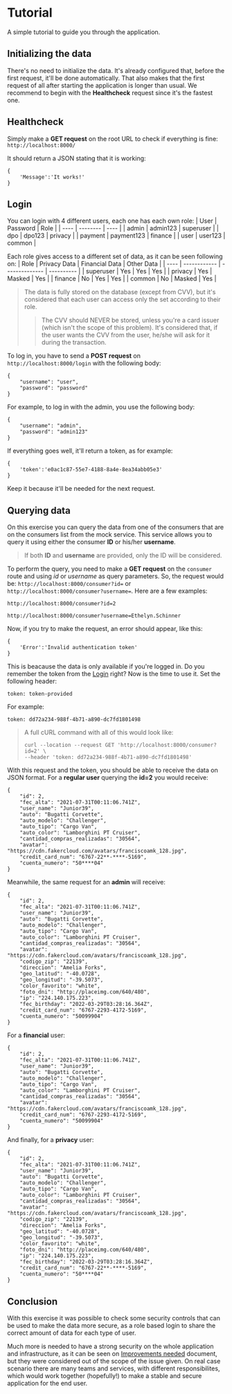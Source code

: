 # Tutorial
A simple tutorial to guide you through the application.

## Initializing the data
There's no need to initialize the data. It's already configured that, before the first request, it'll be done automatically.
That also makes that the first request of all after starting the application is longer than usual.
We recommend to begin with the **Healthcheck** request since it's the fastest one.

## Healthcheck
Simply make a **GET request** on the root URL to check if everything is fine: `http://localhost:8000/`

It should return a JSON stating that it is working:
```
{
    'Message':'It works!'
}
```

## Login
You can login with 4 different users, each one has each own role:
| User | Password | Role |
| ---- | -------- | ---- |
| admin | admin123 | superuser |
| dpo | dpo123 | privacy |
| payment | payment123 | finance |
| user | user123 | common |

Each role gives access to a different set of data, as it can be seen following on:
| Role | Privacy Data | Financial Data | Other Data |
| ---- | ------------ | -------------- | ---------- |
| superuser | Yes | Yes | Yes |
| privacy | Yes | Masked | Yes |
| finance | No | Yes | Yes |
| common | No | Masked | Yes |

>The data is fully stored on the database (except from CVV), but it's considered that each user can access only the set according to their role.
>> The CVV should NEVER be stored, unless you're a card issuer (which isn't the scope of this problem). It's considered that, if the user wants the CVV from the user, he/she will ask for it during the transaction.

To log in, you have to send a **POST request** on `http://localhost:8000/login` with the following body:
```
{
    "username": "user",
    "password": "password"
}
```

For example, to log in with the admin, you use the following body:
```
{
    "username": "admin",
    "password": "admin123"
}
```

If everything goes well, it'll return a token, as for example:
```
{
    'token':'e0ac1c87-55e7-4188-8a4e-8ea34abb05e3'
}
```

Keep it because it'll be needed for the next request.

## Querying data
On this exercise you can query the data from one of the consumers that are on the consumers list from the mock service.
This service allows you to query it using either the consumer **ID** or his/her **username**.
> If both **ID** and **username** are provided, only the ID will be considered.

To perform the query, you need to make a **GET request** on the `consumer` route and using *id* or *username* as query parameters.
So, the request would be: `http://localhost:8000/consumer?id=` or `http://localhost:8000/consumer?username=`.
Here are a few examples:
```
http://localhost:8000/consumer?id=2
```

```
http://localhost:8000/consumer?username=Ethelyn.Schinner
```

Now, if you try to make the request, an error should appear, like this:
```
{
    'Error':'Invalid authentication token'
}
```

This is beacause the data is only available if you're logged in.
Do you remember the token from the [Login](#login) right? Now is the time to use it.
Set the following header:
```
token: token-provided
```

For example:
```
token: dd72a234-988f-4b71-a890-dc7fd1801498
```

> A full cURL command with all of this would look like:
> ```
> curl --location --request GET 'http://localhost:8000/consumer?id=2' \
> --header 'token: dd72a234-988f-4b71-a890-dc7fd1801498'
> ```

With this request and the token, you should be able to receive the data on JSON format.
For a **regular user** querying the **id=2** you would receive:
```
{
    "id": 2,
    "fec_alta": "2021-07-31T00:11:06.741Z",
    "user_name": "Junior39",
    "auto": "Bugatti Corvette",
    "auto_modelo": "Challenger",
    "auto_tipo": "Cargo Van",
    "auto_color": "Lamborghini PT Cruiser",
    "cantidad_compras_realizadas": "30564",
    "avatar": "https://cdn.fakercloud.com/avatars/franciscoamk_128.jpg",
    "credit_card_num": "6767-22**-****-5169",
    "cuenta_numero": "50****04"
}
```

Meanwhile, the same request for an **admin** will receive:
```
{
    "id": 2,
    "fec_alta": "2021-07-31T00:11:06.741Z",
    "user_name": "Junior39",
    "auto": "Bugatti Corvette",
    "auto_modelo": "Challenger",
    "auto_tipo": "Cargo Van",
    "auto_color": "Lamborghini PT Cruiser",
    "cantidad_compras_realizadas": "30564",
    "avatar": "https://cdn.fakercloud.com/avatars/franciscoamk_128.jpg",
    "codigo_zip": "22139",
    "direccion": "Amelia Forks",
    "geo_latitud": "-40.0728",
    "geo_longitud": "-39.5073",
    "color_favorito": "white",
    "foto_dni": "http://placeimg.com/640/480",
    "ip": "224.140.175.223",
    "fec_birthday": "2022-03-29T03:28:16.364Z",
    "credit_card_num": "6767-2293-4172-5169",
    "cuenta_numero": "50099904"
}
```

For a **financial** user:
```
{
    "id": 2,
    "fec_alta": "2021-07-31T00:11:06.741Z",
    "user_name": "Junior39",
    "auto": "Bugatti Corvette",
    "auto_modelo": "Challenger",
    "auto_tipo": "Cargo Van",
    "auto_color": "Lamborghini PT Cruiser",
    "cantidad_compras_realizadas": "30564",
    "avatar": "https://cdn.fakercloud.com/avatars/franciscoamk_128.jpg",
    "credit_card_num": "6767-2293-4172-5169",
    "cuenta_numero": "50099904"
}
```

And finally, for a **privacy** user:
```
{
    "id": 2,
    "fec_alta": "2021-07-31T00:11:06.741Z",
    "user_name": "Junior39",
    "auto": "Bugatti Corvette",
    "auto_modelo": "Challenger",
    "auto_tipo": "Cargo Van",
    "auto_color": "Lamborghini PT Cruiser",
    "cantidad_compras_realizadas": "30564",
    "avatar": "https://cdn.fakercloud.com/avatars/franciscoamk_128.jpg",
    "codigo_zip": "22139",
    "direccion": "Amelia Forks",
    "geo_latitud": "-40.0728",
    "geo_longitud": "-39.5073",
    "color_favorito": "white",
    "foto_dni": "http://placeimg.com/640/480",
    "ip": "224.140.175.223",
    "fec_birthday": "2022-03-29T03:28:16.364Z",
    "credit_card_num": "6767-22**-****-5169",
    "cuenta_numero": "50****04"
}
```

## Conclusion
With this exercise it was possible to check some security controls that can be used to make the data more secure, as a role based login to share the correct amount of data for each type of user.

Much more is needed to have a strong security on the whole application and infrastructure, as it can be seen on [Improvements needed](05%20-%20IMPROVEMENTS%20NEEDED.MD) document, but they were considered out of the scope of the issue given.
On real case scenario there are many teams and services, with different responsibilites, which would work together (hopefully!) to make a stable and secure application for the end user.